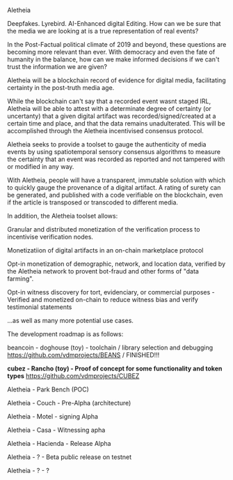 Aletheia

Deepfakes. Lyrebird. AI-Enhanced digital Editing. How can we be sure that the media we are looking at is a true representation of real events?

In the Post-Factual political climate of 2019 and beyond, these questions are becoming more relevant than ever. With democracy and even the fate of humanity in the balance, how can we make informed decisions if we can't trust the information we are given?

Aletheia will be a blockchain record of evidence for digital media, facilitating certainty in the post-truth media age.

While the blockchain can't say that a recorded event wasnt staged IRL, Aletheia will be able to attest with a determinate degree of certainty (or uncertanty) that a given digital artifact was recorded/signed/created at a certain time and place, and that the data remains unadulterated. This will be accomplished through the Aletheia incentivised consensus protocol.

Aletheia seeks to provide a toolset to gauge the authenticity of media events by using spatiotemporal sensory consensus algorithms to measure the certainty that an event was recorded as reported and not tampered with or modified in any way.

With Aletheia, people will have a transparent, immutable solution with which to quickly gauge the provenance of a digital artifact. A rating of surety can be generated, and published with a code verifiable on the blockchain, even if the article is transposed or transcoded to different media.

In addition, the Aletheia toolset allows:

Granular and distributed monetization of the verification process to incentivise verification nodes.

Monetizatiion of digital artifacts in an on-chain  marketplace protocol

Opt-in monetization of demographic, network, and location data, verified by the Aletheia network to provent 
bot-fraud and other forms of "data farming".

Opt-in witness discovery for tort, evidenciary, or commercial purposes - Verified and monetized on-chain to 
reduce witness bias and verify testimonial statements

...as well as many more potential use cases.

The development roadmap is as follows:

beancoin - doghouse (toy) - toolchain / library selection and debugging https://github.com/vdmprojects/BEANS / FINISHED!!!

**cubez - Rancho (toy) - Proof of concept for some functionality and token types** https://github.com/vdmprojects/CUBEZ 

Aletheia - Park Bench (POC)

Aletheia - Couch - Pre-Alpha (architecture)

Aletheia - Motel - signing Alpha

Aletheia - Casa - Witnessing apha

Aletheia - Hacienda - Release Alpha

Aletheia - ? - Beta public release on testnet

Aletheia - ? - ?






